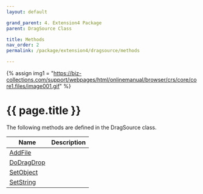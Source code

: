 ```yaml
---
layout: default

grand_parent: 4. Extension4 Package
parent: DragSource Class

title: Methods
nav_order: 2
permalink: /package/extension4/dragsource/methods

---
```

{% assign img1 = "https://biz-collections.com/support/webpages/html/onlinemanual/browser/crs/core/core1.files/image001.gif" %}


# {{ page.title }}

The following methods are defined in the DragSource class.

|Name       | Description                 |
|-----------|-----------------------------|
|[AddFile](/package/extension4/dragsource/methods/addfile) | |
|[DoDragDrop](/package/extension4/dragsource/methods/dodragdrop) | |
|[SetObject](/package/extension4/dragsource/methods/setobject) | |
|[SetString](/package/extension4/dragsource/methods/setstring) | |